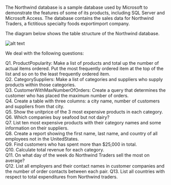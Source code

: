 The Northwind database is a sample database used by Microsoft to demonstrate the
features of some of its products, including SQL Server and Microsoft Access. The database
contains the sales data for Northwind Traders, a fictitious specialty foods exportimport
company. 

The diagram below shows the table structure of the Northwind database.

![alt text](https://raw.githubusercontent.com/jpwhite3/northwind-SQLite3/master/Northwind_ERD.png
)

We deal with the following questions:

Q1. ProductPopularity: Make a list of products and total up the number of actual
items ordered. Put the most frequently ordered item at the top of the list and so on
to the least frequently ordered item.\
Q2. CategorySuppliers: Make a list of categories and suppliers who supply products
within those categories.\
Q3. CustomerWithMaxNumberOfOrders: Create a query that determines the customer
who has placed the maximum number of orders.\
Q4. Create a table with three columns: a city name, number of customers and suppliers   from that city.\
Q5. Show the unitprice of the 3 most expensive products in each category.\
Q6. Which companies buy seafood but not dairy?\
Q7. List ten most expensive products with their category names and some information on their suppliers.\
Q8. Create a report showing the first name, last name, and country of all employees not in the UnitedStates.\
Q9. Find customers who has spent more than $25,000 in total.\
Q10. Calculate total revenue for each category. \
Q11. On what day of the week do Northwind Traders  sell the most on average?  \
Q12. List all employers and their contact names in customer companies and the number of order contacts between each pair.
Q13. List all countries with respect to total expenditures from Northwind traders.

